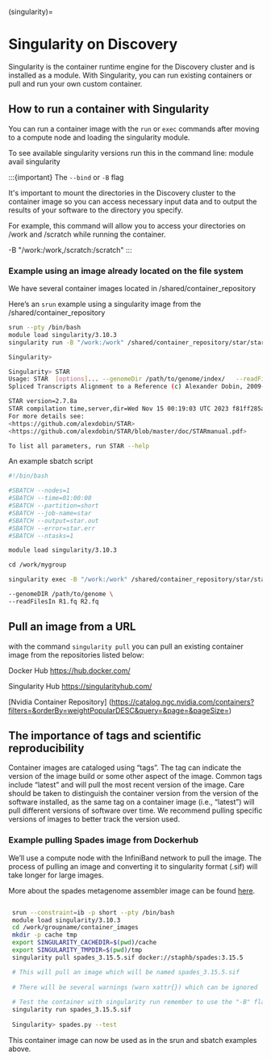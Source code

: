 (singularity)=
# Singularity on Discovery

Singularity is the container runtime engine for the Discovery cluster and is installed as a module. With Singularity, you can run existing containers or pull and run your own custom container.

## How to run a container with Singularity

You can run a container image with the `run` or `exec` commands after moving to a compute node and loading the singularity module.

To see available singularity versions run this in the command line: module avail singularity

:::{important}
 The `--bind` or `-B` flag

It's important to mount the directories in the Discovery cluster to the container image so you can access necessary input data and to output the results of your software to the directory you specify.

For example, this command will allow you to access your directories on /work and /scratch while running the container.

-B "/work:/work,/scratch:/scratch" 
:::

### Example using an image already located on the file system

We have several container images located in /shared/container_repository

Here’s an `srun` example using a singularity image from the /shared/container_repository

```bash
srun --pty /bin/bash
module load singularity/3.10.3
singularity run -B "/work:/work" /shared/container_repository/star/star_2.7.8a.sif

Singularity>

Singularity> STAR
Usage: STAR  [options]... --genomeDir /path/to/genome/index/   --readFilesIn R1.fq R2.fq
Spliced Transcripts Alignment to a Reference (c) Alexander Dobin, 2009-2020

STAR version=2.7.8a
STAR compilation time,server,dir=Wed Nov 15 00:19:03 UTC 2023 f81ff285a72e:/opt/STAR-2.7.8a/source
For more details see:
<https://github.com/alexdobin/STAR>
<https://github.com/alexdobin/STAR/blob/master/doc/STARmanual.pdf>

To list all parameters, run STAR --help
```

An example sbatch script

```bash
#!/bin/bash

#SBATCH --nodes=1
#SBATCH --time=01:00:00
#SBATCH --partition=short
#SBATCH --job-name=star
#SBATCH --output=star.out
#SBATCH --error=star.err
#SBATCH --ntasks=1

module load singularity/3.10.3

cd /work/mygroup

singularity exec -B "/work:/work" /shared/container_repository/star/star_2.7.8a.sif STAR \

--genomeDIR /path/to/genome \
--readFilesIn R1.fq R2.fq
```

## Pull an image from a URL

with the command `singularity pull` you can pull an existing container image from the repositories listed below:

Docker Hub https://hub.docker.com/

Singularity Hub https://singularityhub.com/

[Nvidia Container Repository] (https://catalog.ngc.nvidia.com/containers?filters=&orderBy=weightPopularDESC&query=&page=&pageSize=) 

## The importance of tags and scientific reproducibility

Container images are cataloged using “tags”. The tag can indicate the version of the image build or some other aspect of the image. Common tags include “latest” and will pull the most recent version of the image. Care should be taken to distinguish the container version from the version of the software installed, as the same tag on a container image (i.e., “latest”) will pull different versions of software over time. We recommend pulling specific versions of images to better track the version used.

### Example pulling Spades image from Dockerhub

We’ll use a compute node with the InfiniBand network to pull the image. The process of pulling an image and converting it to singularity format (.sif) will take longer for large images. 

More about the spades metagenome assembler image can be found [here](https://hub.docker.com/r/staphb/spades).

```bash

 srun --constraint=ib -p short --pty /bin/bash
 module load singularity/3.10.3
 cd /work/groupname/container_images
 mkdir -p cache tmp
 export SINGULARITY_CACHEDIR=$(pwd)/cache 
 export SINGULARITY_TMPDIR=$(pwd)/tmp
 singularity pull spades_3.15.5.sif docker://staphb/spades:3.15.5

 # This will pull an image which will be named spades_3.15.5.sif
 
 # There will be several warnings (warn xattr{}) which can be ignored
 
 # Test the container with singularity run remember to use the "-B" flag to bind any directories 
 singularity run spades_3.15.5.sif
 
 Singularity> spades.py --test
```

This container image can now be used as in the srun and sbatch examples above.